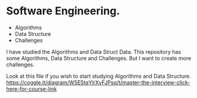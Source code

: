 # Software Engineering.

* Algorithms
* Data Structure
* Challenges

I have studied the Algorithms and Data Struct Data.
This repository has some Algorithms, Data Structure and Challenges. But I want to create more challenges.   

Look at this file if you wish to start studying Algorithms and Data Structure.
https://coggle.it/diagram/W5E5tqYlrXvFJPsq/t/master-the-interview-click-here-for-course-link
